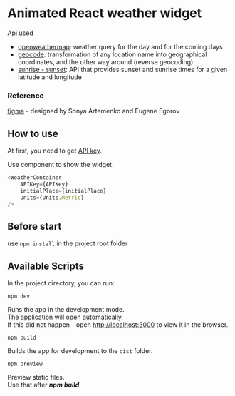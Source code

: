 # Animated React weather widget

Api used 
- [openweathermap](https://openweathermap.org/): weather query for the day and for the coming days
- [geocode](https://openweathermap.org/api/geocoding-api): transformation of any location name into geographical coordinates, and the other way around (reverse geocoding)
- [sunrise - sunset](https://sunrise-sunset.org/api):  API that provides sunset and sunrise times for a given latitude and longitude

### Reference

[figma](https://www.figma.com/file/MLdKhxuwp6OtliCTE7hWmq/Weather-Widget?node-id=0%3A1) - designed by Sonya Artemenko and Eugene Egorov

## How to use

At first, you need to get  [API key](https://openweathermap.org/price).

Use component to show the widget.

```javascript
<WeatherContainer  
    APIKey={APIKey} 
    initialPlace={initialPlace} 
    units={Units.Metric}
/>
```

## Before start

use `npm install` in the project root folder

## Available Scripts

In the project directory, you can run:

```npm dev```

Runs the app in the development mode.\
The application will open automatically.\
If this did not happen - open [http://localhost:3000](http://localhost:3000) to view it in the browser.

```npm build```

Builds the app for development to the `dist` folder.

``npm preview``

Preview static files.\
Use that after ***npm build***

